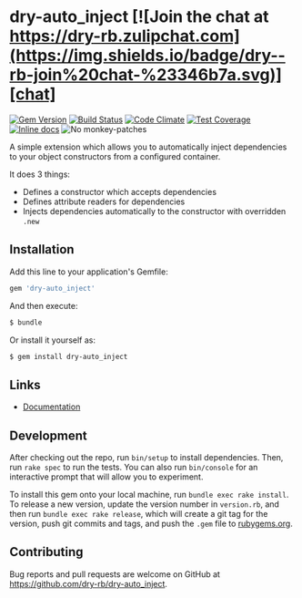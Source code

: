 [gem]: https://rubygems.org/gems/dry-auto_inject
[ci]: https://github.com/dry-rb/dry-auto_inject/actions?query=workflow%3Aci
[codeclimate]: https://codeclimate.com/github/dry-rb/dry-auto_inject
[coveralls]: https://coveralls.io/r/dry-rb/dry-auto_inject
[inchpages]: http://inch-ci.org/github/dry-rb/dry-auto_inject
[chat]: https://dry-rb.zulipchat.com

# dry-auto_inject [![Join the chat at https://dry-rb.zulipchat.com](https://img.shields.io/badge/dry--rb-join%20chat-%23346b7a.svg)][chat]

[![Gem Version](https://badge.fury.io/rb/dry-auto_inject.svg)][gem]
[![Build Status](https://github.com/dry-rb/dry-auto_inject/workflows/ci/badge.svg)][ci]
[![Code Climate](https://codeclimate.com/github/dry-rb/dry-auto_inject/badges/gpa.svg)][codeclimate]
[![Test Coverage](https://codeclimate.com/github/dry-rb/dry-auto_inject/badges/coverage.svg)][codeclimate]
[![Inline docs](http://inch-ci.org/github/dry-rb/dry-auto_inject.svg?branch=master)][inchpages]
![No monkey-patches](https://img.shields.io/badge/monkey--patches-0-brightgreen.svg)

A simple extension which allows you to automatically inject dependencies to your
object constructors from a configured container.

It does 3 things:

- Defines a constructor which accepts dependencies
- Defines attribute readers for dependencies
- Injects dependencies automatically to the constructor with overridden `.new`

## Installation

Add this line to your application's Gemfile:

```ruby
gem 'dry-auto_inject'
```

And then execute:

```sh
$ bundle
```

Or install it yourself as:

```sh
$ gem install dry-auto_inject
```

## Links

- [Documentation](http://dry-rb.org/gems/dry-auto_inject/)

## Development

After checking out the repo, run `bin/setup` to install dependencies. Then, run `rake spec` to run the tests. You can also run `bin/console` for an interactive prompt that will allow you to experiment.

To install this gem onto your local machine, run `bundle exec rake install`. To release a new version, update the version number in `version.rb`, and then run `bundle exec rake release`, which will create a git tag for the version, push git commits and tags, and push the `.gem` file to [rubygems.org](https://rubygems.org).

## Contributing

Bug reports and pull requests are welcome on GitHub at https://github.com/dry-rb/dry-auto_inject.
